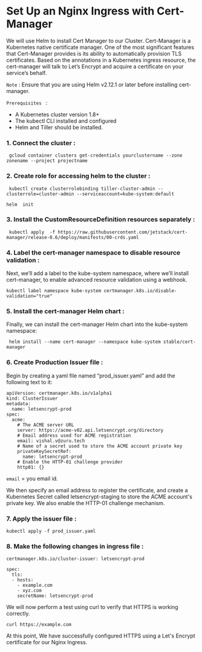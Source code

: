 # Set Up an Nginx Ingress with Cert-Manager

We will use Helm to install Cert Manager to our Cluster. Cert-Manager is a Kubernetes native certificate manager. One of the most significant features that Cert-Manager provides is its ability to automatically provision TLS certificates. Based on the annotations in a Kubernetes ingress resource, the cert-manager will talk to Let’s Encrypt and acquire a certificate on your service’s behalf.

`Note` : Ensure that you are using Helm v2.12.1 or later before installing cert-manager.

`Prerequisites ` : 

* A Kubernetes cluster version 1.8+
* The kubectl CLI installed and configured
* Helm and Tiller should be installed.

### 1. Connect the cluster :

```
 gcloud container clusters get-credentials yourclustername --zone zonename --project projectname
 ```

 ### 2. Create role for accessing helm to the cluster :

```
 kubectl create clusterrolebinding tiller-cluster-admin --clusterrole=cluster-admin --serviceaccount=kube-system:default
 ```
```
helm  init
```

### 3. Install the CustomResourceDefinition resources separately :

```
 kubectl apply  -f https://raw.githubusercontent.com/jetstack/cert-manager/release-0.6/deploy/manifests/00-crds.yaml
```

### 4. Label the cert-manager namespace to disable resource validation :
Next, we’ll add a label to the kube-system namespace, where we’ll install cert-manager, to enable advanced resource validation using a webhook.


```
kubectl label namespace kube-system certmanager.k8s.io/disable-validation="true"
```

### 5. Install the cert-manager Helm chart :
Finally, we can install the cert-manager Helm chart into the kube-system namespace:

```
 helm install --name cert-manager --namespace kube-system stable/cert-manager
```

### 6. Create Production Issuer file : 
Begin by creating a yaml file named “prod_issuer.yaml” and add the following text to it:

```
apiVersion: certmanager.k8s.io/v1alpha1
kind: ClusterIssuer
metadata:
  name: letsencrypt-prod
spec:
  acme:
    # The ACME server URL
    server: https://acme-v02.api.letsencrypt.org/directory
    # Email address used for ACME registration
    email: vishal.v@zuru.tech
    # Name of a secret used to store the ACME account private key
    privateKeySecretRef:
      name: letsencrypt-prod
    # Enable the HTTP-01 challenge provider
    http01: {}
```

`email` = you email id.

We then specify an email address to register the certificate, and create a Kubernetes Secret called letsencrypt-staging to store the ACME account's private key. We also enable the HTTP-01 challenge mechanism.


### 7. Apply the issuer file : 

```
kubectl apply -f prod_issuer.yaml
```


### 8. Make the following changes in ingress file :

`certmanager.k8s.io/cluster-issuer: letsencrypt-prod`

```
spec:
  tls:
  - hosts:
    - example.com
    - xyz.com
    secretName: letsencrypt-prod
```

We will now perform a test using curl to verify that HTTPS is working correctly.

```
curl https://example.com
```

At this point, We have successfully configured HTTPS using a Let's Encrypt certificate for our Nginx Ingress.
